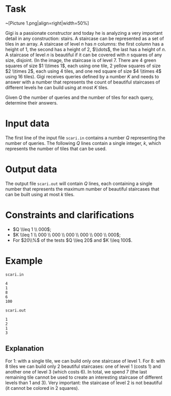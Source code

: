 
# Task
~[Picture 1.png|align=right|width=50%]

Gigi is a passionate constructor and today he is analyzing a very important detail in any construction: stairs. A staircase can be represented as a set of tiles in an array. A staircase of level $n$ has $n$ columns: the first column has a height of $1$, the second has a height of $2$, $\\dots$, the last has a height of $n$.
A staircase of level $n$ is beautiful if it can be covered with $n$ squares of any size, disjoint. (In the image, the staircase is of level $7$. There are $4$ green squares of size $1 \\times 1$, each using one tile, $2$ yellow squares of size $2 \\times 2$, each using $4$ tiles, and one red square of size $4 \\times 4$ using $16$ tiles). Gigi receives queries defined by a number $K$ and needs to answer with a number that represents the count of beautiful staircases of different levels he can build using at most $K$ tiles.

Given $Q$ the number of queries and the number of tiles for each query, determine their answers.

# Input data

The first line of the input file `scari.in` contains a number $Q$ representing the number of queries. The following $Q$ lines contain a single integer, $k$, which represents the number of tiles that can be used.

# Output data

The output file `scari.out` will contain $Q$ lines, each containing a single number that represents the maximum number of beautiful staircases that can be built using at most $k$ tiles.

# Constraints and clarifications

* $Q \\leq 1 \\ 000$;
* $K \\leq 1 \\ 000 \\ 000 \\ 000 \\ 000 \\ 000 \\ 000$; 
* For $20\\%$ of the tests $Q \\leq 20$ and $K \\leq 100$.

# Example

`scari.in`
```
4
1
8
6
100
```

`scari.out`
```
1
2
1
3
```

## Explanation

For $1$: with a single tile, we can build only one staircase of level $1$.
For $8$: with $8$ tiles we can build only $2$ beautiful staircases: one of level $1$ (costs $1$) and another one of level $3$ (which costs $6$). In total, we spend $7$ (the last remaining tile cannot be used to create an interesting staircase of different levels than $1$ and $3$). Very important: the staircase of level $2$ is not beautiful (it cannot be colored in $2$ squares).

